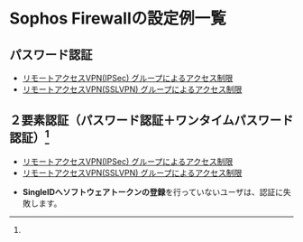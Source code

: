 # Sophos Firewallの設定例一覧
## パスワード認証
* [リモートアクセスVPN(IPSec) グループによるアクセス制限](vpn-group-password_new.md)
* [リモートアクセスVPN(SSLVPN) グループによるアクセス制限](sslvpn-group-password.md)

## ２要素認証（パスワード認証＋ワンタイムパスワード認証）[^1]
* [リモートアクセスVPN(IPSec) グループによるアクセス制限](vpn-group-otp_new.md)
* [リモートアクセスVPN(SSLVPN) グループによるアクセス制限](sslvpn-group-otp.md)

[^1]:
  * **SingleIDへソフトウェアトークンの登録**を行っていないユーザは、認証に失敗します。